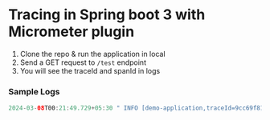 # Tracing in Spring boot 3 with Micrometer plugin

1. Clone the repo & run the application in local
2. Send a GET request to `/test` endpoint
3. You will see the traceId and spanId in logs

### Sample Logs

```java
2024-03-08T00:21:49.729+05:30 " INFO [demo-application,traceId=9cc69f815d1d76bfa69b0986b9d3506f,spanId=06f175a0e23e7b8b]" 21972 --- [nio-8080-exec-1] com.spring3.demo.DemoApplication         : success response
```
